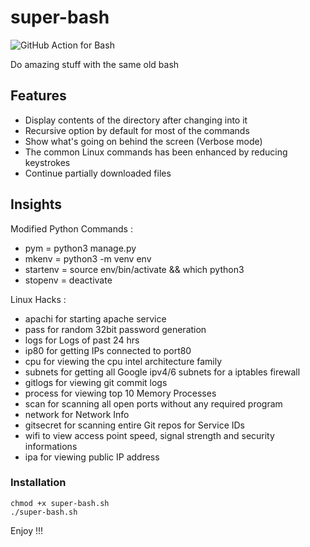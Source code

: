 # super-bash
![GitHub Action for Bash](https://github.com/kaiiyer/super-bash/workflows/GitHub%20Action%20for%20Bash/badge.svg)

Do amazing stuff with the same old bash

## Features

  - Display contents of the directory after changing into it
  - Recursive option by default for most of the commands
  - Show what's going on behind the screen (Verbose mode)
  - The common Linux commands has been enhanced by reducing keystrokes
  - Continue partially downloaded files

## Insights

  Modified Python Commands :
  - pym = python3 manage.py
  - mkenv = python3 -m venv env
  - startenv = source env/bin/activate && which python3
  - stopenv = deactivate

   Linux Hacks :
  - apachi for starting apache service
  - pass for random 32bit password generation
  - logs for Logs of past 24 hrs
  - ip80 for getting IPs connected to port80
  - cpu for viewing the cpu intel architecture family
  - subnets for getting all Google ipv4/6 subnets for a iptables firewall
  - gitlogs for viewing git commit logs
  - process for viewing top 10 Memory Processes 
  - scan for scanning all open ports without any required program
  - network for Network Info
  - gitsecret for scanning entire Git repos for Service IDs
  - wifi to view access point speed, signal strength and security informations
  - ipa for viewing public IP address

### Installation
```
chmod +x super-bash.sh
./super-bash.sh
```

Enjoy !!!
